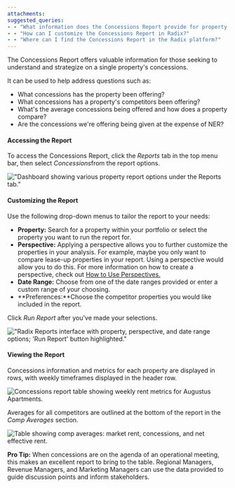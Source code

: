 ```yaml
---
attachments: 
suggested_queries:
- - "What information does the Concessions Report provide for property analysis?"
- - "How can I customize the Concessions Report in Radix?"
- - "Where can I find the Concessions Report in the Radix platform?"
---
```

The Concessions Report offers valuable information for those seeking to understand and strategize on a single property's concessions.

It can be used to help address questions such as:

* What concessions has the property been offering?
* What concessions has a property's competitors been offering?
* What's the average concessions being offered and how does a property compare?
* Are the concessions we're offering being given at the expense of NER?

#### **Accessing the Report**

To access the Concessions Report, click the *Reports* tab in the top menu bar, then select *Concessions*from the report options.

!["Dashboard showing various property report options under the Reports tab."](attachments/29127810194445.png)

#### **Customizing the Report**

Use the following drop-down menus to tailor the report to your needs:

* **Property:** Search for a property within your portfolio or select the property you want to run the report for.
* **Perspective:** Applying a perspective allows you to further customize the properties in your analysis. For example, maybe you only want to compare lease-up properties in your report. Using a perspective would allow you to do this. For more information on how to create a perspective, check out [How to Use Perspectives.](https://help.radix.com/hc/en-us/articles/7313516628749)
* **Date Range:** Choose from one of the date ranges provided or enter a custom range of your choosing.
* **Preferences:**Choose the competitor properties you would like included in the report.

Click *Run Report* after you've made your selections.

!["Radix Reports interface with property, perspective, and date range options; 'Run Report' button highlighted."](attachments/15094901164813.png)

#### **Viewing the Report**

Concessions information and metrics for each property are displayed in rows, with weekly timeframes displayed in the header row.

![Concessions report table showing weekly rent metrics for Augustus Apartments.](attachments/15095251379469.png)

Averages for all competitors are outlined at the bottom of the report in the *Comp Averages* section.

![Table showing comp averages: market rent, concessions, and net effective rent.](attachments/15095252645517.png)

**Pro Tip:** When concessions are on the agenda of an operational meeting, this makes an excellent report to bring to the table. Regional Managers, Revenue Managers, and Marketing Managers can use the data provided to guide discussion points and inform stakeholders.